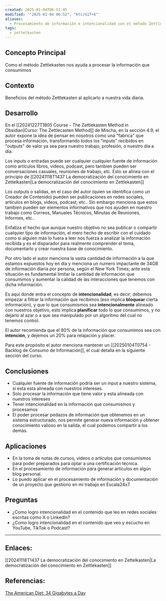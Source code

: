 ```yaml
---
created: 2025-01-04T06:51:45
modified: '"2025-01-04 06:52", "6tc/G1T+6"'
aliases:
  - Procesamiento de información e intencionalidad con el método Zettlekasten
tags:
  - zettelkasten
---
```

## Concepto Principal
Como el método Zettlekasten nos ayuda a procesar la información que consumimos
## Contexto
Beneficios del método Zettlekasten al aplicarlo a nuestra vida diaria.
## Desarrollo
En el [[20241227T1805 Course - The Zettlekasten Method in Obsidian|Curso: The Zettlecasten Method]] de Mischa, en la sección 4.9,  el autor expone la idea de pensar en nosotros como una "fabrica" que procesa información, transformando todos los "inputs" recibidos en "outputs" de valor ya sea para nuestro trabajo, profesión,  o nuestro día a día.

Los inputs o entradas  puede ser cualquier cualquier fuente de información como artículos libros, videos, podcast, pero tambien pueden ser conversaciones casuales, reuniones de trabajo, etc. Esto se alinea con el principio de [[20241118T1437 La democratización del conocimiento en Zettelkasten|La democratización del conocimiento en Zettlekasten]]

Los outputs o salidas, en el caso del autor (quien se identifica como un Creador de Contenido) pueden ser publicaciones en redes sociales, artículos en blogs, videos, podcast, etc.. Sin embargo menciona que estos tambien pueden ser elementos informativos que nos ayuden en nuestro trabajo como Correos, Manuales Técnicos, Minutas de Reuniones, Informes, etc..

Enfatiza el hecho que aunque nuestro objetivo no sea publicar o compartir cualquier tipo de información, el mero hecho de escribir con el cuidado como si alguien más lo fuera a leer nos fuerza a analizar la información recibida y es el disparador para realmente comprender el tema, documentarlo y crear nuestra base de conocimiento.

Por otro lado el autor menciona la vasta cantidad de información a la que estamos expuestos hoy en día y menciona un numero impactante de 34GB de información diaria por persona, según el New York Times; ante esta situación es fundamental limitar la cantidad de información que consumimos y aumentar la calidad de las interacciones que tenemos con dicha información.

Es aquí donde entra el concepto de **intencionalidad**, es decir; debemos empezar a filtrar la información que recibimos (eso implica **bloquear** cierta información), y que lo que consumismos sea **intencionalmente** alineado con nuestros objetivo, esto implica **planificar** todo lo que consumimos, y no dejarlo al azar o a que sea manipulado por un algoritmo del cual no tenemos control.

El autor recomienda que el 80% de la información que consumimos sea con **intención**, y dejemos un 20% para relajación y placer.

Para este propósito el autor menciona mantener un [[20250104T0754 - Backlog de Consumo de Información]], el cual detalla en la siguiente sección del  curso.  
## Conclusiones
- Cualquier fuente de información podría ser un input a nuestro sistema, si esta esta alineada con nuestros intereses.
- Solo procesar la información que tiene valor y esta alineada con nuestros intereses
- Tener intencionalidad en la información que consumismos y procesamos
- El poder procesar pedazos de información que obtenemos en un sistema estructurado, nos permite generar nueva información y obtener conocimiento valioso en la salida, el cual podemos compartir a los demás.

## Aplicaciones
- En la toma de notas de cursos, videos o artículos que consumismos para poder preparados para optar a una certificación técnica.
- En el procesamiento de información para generar artículos en algún blog personal.
- Lo puedo aplicar en el procesamiento de información y documentación de un proyecto que gestiono en mi trabajo en Escala24x7.

## Preguntas
- ¿Como logro intencionalidad en el contenido que leo en redes sociales escritas como X o LinkedIn?
- ¿Como logro intencionalidad en el contenido que veo y escucho en YouTube, TikTok o Podcast?

--- 
## Enlaces: 
[[20241118T1437 La democratización del conocimiento en Zettelkasten|La democratización del conocimiento en Zettlekasten]]
## Referencias:
[The American Diet: 34 Gigabytes a Day](https://archive.nytimes.com/bits.blogs.nytimes.com/2009/12/09/the-american-diet-34-gigabytes-a-day/#:~:text=The%20report%20suggests%20the%20average,a%20single%2024%2Dhour%20period.)

